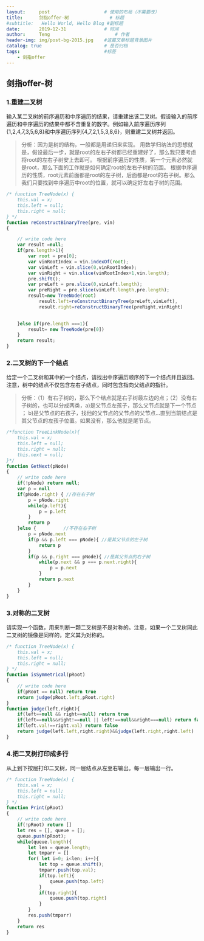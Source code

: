 ```yaml
---
layout:     post   				    # 使用的布局（不需要改）
title:      剑指offer-树				# 标题 
#subtitle:   Hello World, Hello Blog #副标题
date:       2019-12-31				# 时间
author:     Teng 						# 作者
header-img: img/post-bg-2015.jpg 	#这篇文章标题背景图片
catalog: true 						# 是否归档
tags:								#标签
    - 剑指offer
---
```

## 剑指offer-树

### 1.重建二叉树

输入某二叉树的前序遍历和中序遍历的结果，请重建出该二叉树。假设输入的前序遍历和中序遍历的结果中都不含重复的数字。例如输入前序遍历序列{1,2,4,7,3,5,6,8}和中序遍历序列{4,7,2,1,5,3,8,6}，则重建二叉树并返回。

> 分析：因为是树的结构，一般都是用递归来实现。
用数学归纳法的思想就是，假设最后一步，就是root的左右子树都已经重建好了，那么我只要考虑将root的左右子树安上去即可。
根据前序遍历的性质，第一个元素必然就是root，那么下面的工作就是如何确定root的左右子树的范围。
根据中序遍历的性质，root元素前面都是root的左子树，后面都是root的右子树。那么我们只要找到中序遍历中root的位置，就可以确定好左右子树的范围。

```js
/* function TreeNode(x) {
    this.val = x;
    this.left = null;
    this.right = null;
} */
function reConstructBinaryTree(pre, vin)
{

    // write code here
    var result =null;
    if(pre.length>1){
        var root = pre[0];
        var vinRootIndex = vin.indexOf(root);
        var vinLeft = vin.slice(0,vinRootIndex);
        var vinRight = vin.slice(vinRootIndex+1,vin.length);
        pre.shift();
        var preLeft = pre.slice(0,vinLeft.length);
        var preRight = pre.slice(vinLeft.length,pre.length);
        result=new TreeNode(root)
            result.left=reConstructBinaryTree(preLeft,vinLeft),
            result.right=reConstructBinaryTree(preRight,vinRight)

       
    }else if(pre.length ===1){
        result= new TreeNode(pre[0])
    }
    return result;
}
```

### 2.二叉树的下一个结点

给定一个二叉树和其中的一个结点，请找出中序遍历顺序的下一个结点并且返回。注意，树中的结点不仅包含左右子结点，同时包含指向父结点的指针。

>分析：（1）有右子树的，那么下个结点就是右子树最左边的点；（2）没有右子树的，也可以分成两类，a)是父节点左孩子，那么父节点就是下一个节点 ； b)是父节点的右孩子，找他的父节点的父节点的父节点...直到当前结点是其父节点的左孩子位置。如果没有，那么他就是尾节点。

```js
/*function TreeLinkNode(x){
    this.val = x;
    this.left = null;
    this.right = null;
    this.next = null;
}*/
function GetNext(pNode)
{
    // write code here
    if(!pNode) return null;
    var p = null
    if(pNode.right) { //存在右子树
        p = pNode.right
        while(p.left){
            p = p.left
        }
        return p
    }else {          //不存在右子树
        p = pNode.next
        if(p && p.left === pNode){ //是其父节点的左子树
            return p
        }
        if(p && p.right === pNode){ //是其父节点的右子树
            while(p.next && p === p.next.right){ 
                p = p.next
            }
            return p.next
        }
    }
}
```
### 3.对称的二叉树
请实现一个函数，用来判断一颗二叉树是不是对称的。注意，如果一个二叉树同此二叉树的镜像是同样的，定义其为对称的。

```js
/* function TreeNode(x) {
    this.val = x;
    this.left = null;
    this.right = null;
} */
function isSymmetrical(pRoot)
{
    // write code here
    if(pRoot == null) return true
    return judge(pRoot.left,pRoot.right)
}
function judge(left,right){
    if(left==null && right==null) return true
    if(left==null&&right!==null || left!==null&&right===null) return false
    if(left.val!==right.val) return false
    return judge(left.left,right.right)&&judge(left.right,right.left)
}
```

### 4.把二叉树打印成多行

从上到下按层打印二叉树，同一层结点从左至右输出。每一层输出一行。

```js
/* function TreeNode(x) {
    this.val = x;
    this.left = null;
    this.right = null;
} */
function Print(pRoot)
{
    // write code here
    if(!pRoot) return []
    let res = [], queue = [];
    queue.push(pRoot);
    while(queue.length){
        let len = queue.length;
        let tmparr = []
        for( let i=0; i<len; i++){
            let top = queue.shift();
            tmparr.push(top.val);
            if(top.left){
                queue.push(top.left)
            }
            if(top.right){
                queue.push(top.right)
            }
        }
        res.push(tmparr)
    }
    return res
}
```
